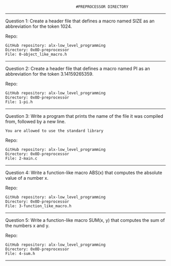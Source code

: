                                    #PREPROCESSOR DIRECTORY
___________________________________________________________________________________________
Question 1:
Create a header file that defines a macro named SIZE as an abbreviation for the token 1024.


Repo:

    GitHub repository: alx-low_level_programming
    Directory: 0x0D-preprocessor
    File: 0-object_like_macro.h
___________________________________________________________________________________________
Question 2:
Create a header file that defines a macro named PI as an abbreviation for the token 3.14159265359.


Repo:

    GitHub repository: alx-low_level_programming
    Directory: 0x0D-preprocessor
    File: 1-pi.h
___________________________________________________________________________________________
Question 3:
Write a program that prints the name of the file it was compiled from, followed by a new line.

    You are allowed to use the standard library


Repo:

    GitHub repository: alx-low_level_programming
    Directory: 0x0D-preprocessor
    File: 2-main.c
___________________________________________________________________________________________
Question 4:
Write a function-like macro ABS(x) that computes the absolute value of a number x.


Repo:

    GitHub repository: alx-low_level_programming
    Directory: 0x0D-preprocessor
    File: 3-function_like_macro.h
___________________________________________________________________________________________
Question 5:
Write a function-like macro SUM(x, y) that computes the sum of the numbers x and y.


Repo:

    GitHub repository: alx-low_level_programming
    Directory: 0x0D-preprocessor
    File: 4-sum.h

___________________________________________________________________________________________
